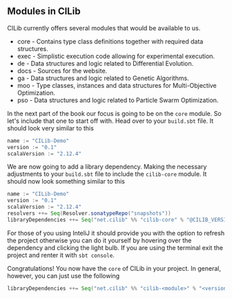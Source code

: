 ## Modules in CILib

CILib currently offers several modules that would be available to us. 

- core - Contains type class definitions together with required data structures.
- exec - Simplistic execution code allowing for experimental execution.
- de - Data structures and logic related to Differential Evolution.
- docs - Sources for the website.
- ga - Data structures and logic related to Genetic Algorithms.
- moo - Type classes, instances and data structures for Multi-Objective Optimization.
- pso - Data structures and logic related to Particle Swarm Optimization.

In the next part of the book our focus is going to be on the `core` module. 
So let's include that one to start off with. 
Head over to your `build.sbt` file.
It should look very similar to this

```scala
name := "CILib-Demo"
version := "0.1"
scalaVersion := "2.12.4"
```

We are now going to add a library dependency. 
Making the necessary adjustments to your `build.sbt` file to include the `cilib-core` module. 
It should now look something similar to this

```scala
name := "CILib-Demo"
version := "0.1"
scalaVersion := "2.12.4"
resolvers ++= Seq(Resolver.sonatypeRepo("snapshots"))
libraryDependencies ++= Seq("net.cilib" %% "cilib-core" % "@CILIB_VERSION@")
```

For those of you using InteliJ it should provide you with the option to refresh the project otherwise you can do it yourself by hovering over the dependency and clicking the light bulb. If you are using the terminal exit the project and renter it with `sbt console`.

Congratulations! You now have the `core` of CILib in your project.
In general, however, you can just use the following 

```scala
libraryDependencies ++= Seq("net.cilib" %% "cilib-<module>" % "<version>")
```